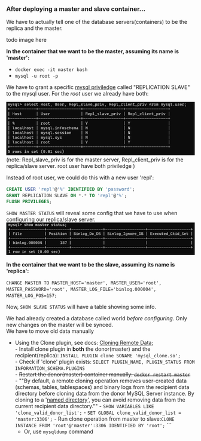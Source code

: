### After deploying a master and slave container...

We have to actually tell one of the database servers(containers) to be the replica and the master.

todo image here

**In the container that we want to be the master, assuming its name is 'master':**
- `docker exec -it master bash`  
- `mysql -u root -p`

We have to grant a specific [mysql priviledge](https://dev.mysql.com/doc/refman/8.4/en/privileges-provided.html#priv_replication-slave) called "REPLICATION SLAVE" to the mysql user. For the _root_ user we already have both:  

![alt text](image.png)
(note: Repl_slave_priv is for the master server, Repl_client_priv is for the replica/slave server. root user have both priviledge )

Instead of root user, we could do this with a new user 'repl':
```sql
CREATE USER 'repl'@'%' IDENTIFIED BY 'password';
GRANT REPLICATION SLAVE ON *.* TO 'repl'@'%';
FLUSH PRIVILEGES;
```  

`SHOW MASTER STATUS` will reveal some config that we have to use when configuring our replica/slave server.
![alt text](image-1.png)


**In the container that we want to be the slave, assuming its name is 'replica':**  

`CHANGE MASTER TO MASTER_HOST='master', MASTER_USER='root', MASTER_PASSWORD='root', MASTER_LOG_FILE='binlog.000004', MASTER_LOG_POS=157;`  

Now, `SHOW SLAVE STATUS` will have a table showing some info.

We had already created a database called world _before configuring_. Only new changes on the master will be synced.  
We have to move old data manually
- Using the Clone plugin, see docs: [Cloning Remote Data](https://dev.mysql.com/doc/refman/8.0/en/clone-plugin-remote.html);  
        - Install clone plugin in **both** the donor(master) and the recipient(replica):
            `INSTALL PLUGIN clone SONAME 'mysql_clone.so';`  
            - Check if 'clone' plugin exists: `SELECT PLUGIN_NAME, PLUGIN_STATUS FROM INFORMATION_SCHEMA.PLUGINS`  
            - ~~Restart the donor(master) container manually: `docker restart master`~~  
        - ""By default, a remote cloning operation removes user-created data (schemas, tables, tablespaces) and binary logs from the recipient data directory before cloning data from the donor MySQL Server instance. By cloning to a '[named directory](https://dev.mysql.com/doc/refman/8.0/en/clone-plugin-remote.html#:~:text=Cloning%20Operations%E2%80%9D.-,Cloning%20to%20a%20Named%20Directory,-By%20default%2C%20a)', you can avoid removing data from the current recipient data directory.""
        - `SHOW VARIABLES LIKE 'clone_valid_donor_list';`
        - `SET GLOBAL clone_valid_donor_list = 'master:3306';`
        - Run clone operation from master to slave:`CLONE INSTANCE FROM 'root'@'master':3306 IDENTIFIED BY 'root';`
        ```
    - Or, use `mysqldump` command



